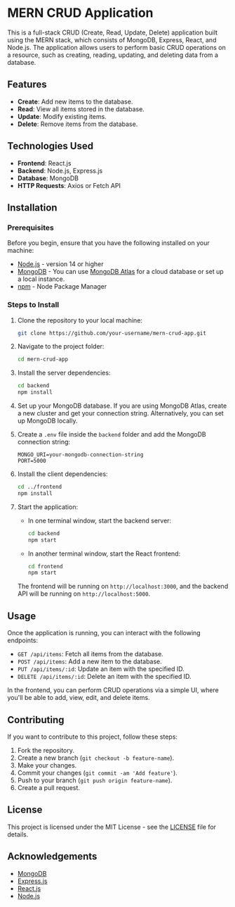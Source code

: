 # MERN CRUD Application

This is a full-stack CRUD (Create, Read, Update, Delete) application built using the MERN stack, which consists of MongoDB, Express, React, and Node.js. The application allows users to perform basic CRUD operations on a resource, such as creating, reading, updating, and deleting data from a database.

## Features

- **Create**: Add new items to the database.
- **Read**: View all items stored in the database.
- **Update**: Modify existing items.
- **Delete**: Remove items from the database.

## Technologies Used

- **Frontend**: React.js
- **Backend**: Node.js, Express.js
- **Database**: MongoDB
- **HTTP Requests**: Axios or Fetch API

## Installation

### Prerequisites

Before you begin, ensure that you have the following installed on your machine:

- [Node.js](https://nodejs.org/) - version 14 or higher
- [MongoDB](https://www.mongodb.com/) - You can use [MongoDB Atlas](https://www.mongodb.com/cloud/atlas) for a cloud database or set up a local instance.
- [npm](https://www.npmjs.com/) - Node Package Manager

### Steps to Install

1. Clone the repository to your local machine:

    ```bash
    git clone https://github.com/your-username/mern-crud-app.git
    ```

2. Navigate to the project folder:

    ```bash
    cd mern-crud-app
    ```

3. Install the server dependencies:

    ```bash
    cd backend
    npm install
    ```

4. Set up your MongoDB database. If you are using MongoDB Atlas, create a new cluster and get your connection string. Alternatively, you can set up MongoDB locally.

5. Create a `.env` file inside the `backend` folder and add the MongoDB connection string:

    ```env
    MONGO_URI=your-mongodb-connection-string
    PORT=5000
    ```

6. Install the client dependencies:

    ```bash
    cd ../frontend
    npm install
    ```

7. Start the application:

    - In one terminal window, start the backend server:

      ```bash
      cd backend
      npm start
      ```

    - In another terminal window, start the React frontend:

      ```bash
      cd frontend
      npm start
      ```

    The frontend will be running on `http://localhost:3000`, and the backend API will be running on `http://localhost:5000`.

## Usage

Once the application is running, you can interact with the following endpoints:

- `GET /api/items`: Fetch all items from the database.
- `POST /api/items`: Add a new item to the database.
- `PUT /api/items/:id`: Update an item with the specified ID.
- `DELETE /api/items/:id`: Delete an item with the specified ID.

In the frontend, you can perform CRUD operations via a simple UI, where you'll be able to add, view, edit, and delete items.


## Contributing

If you want to contribute to this project, follow these steps:

1. Fork the repository.
2. Create a new branch (`git checkout -b feature-name`).
3. Make your changes.
4. Commit your changes (`git commit -am 'Add feature'`).
5. Push to your branch (`git push origin feature-name`).
6. Create a pull request.

## License

This project is licensed under the MIT License - see the [LICENSE](LICENSE) file for details.

## Acknowledgements

- [MongoDB](https://www.mongodb.com/)
- [Express.js](https://expressjs.com/)
- [React.js](https://reactjs.org/)
- [Node.js](https://nodejs.org/)


